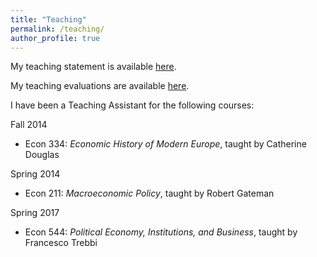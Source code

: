 ```yaml
---
title: "Teaching"
permalink: /teaching/
author_profile: true
---
```


My teaching statement is available [here](https://bradhackinen.ca/files/BradHackinen_TeachingStatement.pdf).


My teaching evaluations are available [here](https://bradhackinen.ca/files/BradHackinen_TAEvaluations.pdf).


I have been a Teaching Assistant for the following courses:

Fall 2014
- Econ 334: _Economic History of Modern Europe_, taught by Catherine Douglas

Spring 2014
 - Econ 211: _Macroeconomic Policy_, taught by Robert Gateman

Spring 2017
  - Econ 544: _Political Economy, Institutions, and Business_, taught by Francesco Trebbi
